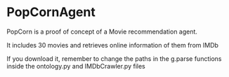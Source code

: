 # PopCornAgent

PopCorn is a proof of concept of a Movie recommendation agent.

It includes 30 movies and retrieves online information of them from IMDb

If you download it, remember to change the paths in the g.parse functions inside the ontology.py and IMDbCrawler.py files
